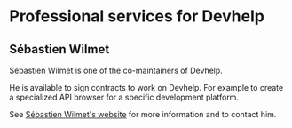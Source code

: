 Professional services for Devhelp
=================================

Sébastien Wilmet
----------------

Sébastien Wilmet is one of the co-maintainers of Devhelp.

He is available to sign contracts to work on Devhelp. For example to create a
specialized API browser for a specific development platform.

See [Sébastien Wilmet's website](https://swilmet.be/freelance/) for more
information and to contact him.
